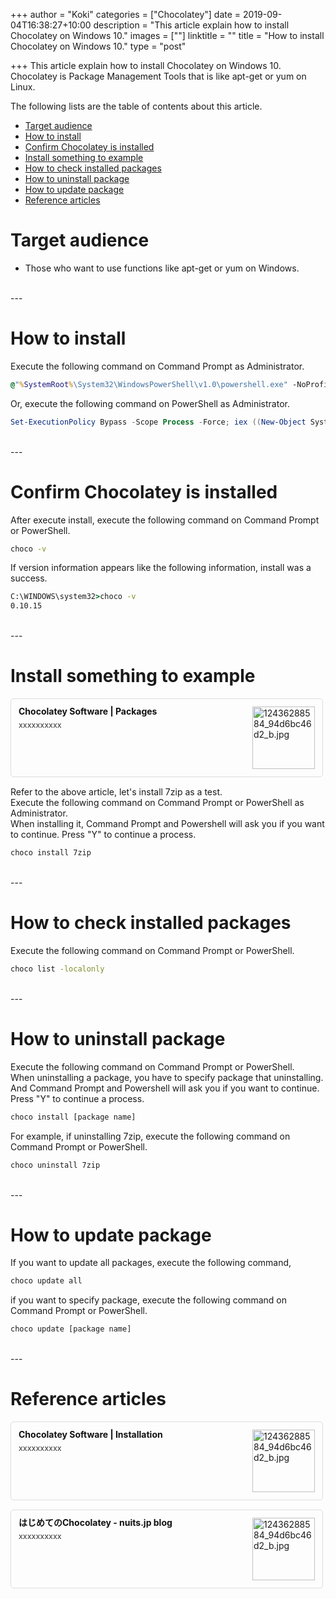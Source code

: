+++
author = "Koki"
categories = ["Chocolatey"]
date = 2019-09-04T16:38:27+10:00
description = "This article explain how to install Chocolatey on Windows 10."
images = [""]
linktitle = ""
title = "How to install Chocolatey on Windows 10."
type = "post"

+++
This article explain how to install Chocolatey on Windows 10.  
Chocolatey is Package Management Tools that is like apt-get or yum on Linux.

The following lists are the table of contents about this article.

- <font color="#1111cc">[Target audience](#target-audience)</font>
- <font color="#1111cc">[How to install](#how-to-install)</font>
- <font color="#1111cc">[Confirm Chocolatey is installed](#confirm-chocolatey-is-installed)</font>
- <font color="#1111cc">[Install something to example](#install-something-to-example)</font>
- <font color="#1111cc">[How to check installed packages](#how-to-check-installed-packages)</font>
- <font color="#1111cc">[How to uninstall package](#how-to-uninstall-package)</font>
- <font color="#1111cc">[How to update package](#how-to-update-package)</font>
- <font color="#1111cc">[Reference articles](#reference-articles)</font>

# Target audience
- Those who want to use functions like apt-get or yum on Windows.

<br>
---

# How to install
Execute the following command on Command Prompt as Administrator.
```bat
@"%SystemRoot%\System32\WindowsPowerShell\v1.0\powershell.exe" -NoProfile -InputFormat None -ExecutionPolicy Bypass -Command "iex ((New-Object System.Net.WebClient).DownloadString('https://chocolatey.org/install.ps1'))" && SET "PATH=%PATH%;%ALLUSERSPROFILE%\chocolatey\bin"
```

Or, execute the following command on PowerShell as Administrator.
```powershell
Set-ExecutionPolicy Bypass -Scope Process -Force; iex ((New-Object System.Net.WebClient).DownloadString('https://chocolatey.org/install.ps1'))
```

<br>
---

# Confirm Chocolatey is installed
After execute install, execute the following command on Command Prompt or PowerShell.
```bat
choco -v
```
If version information appears like the following information, install was a success.
```bat
C:\WINDOWS\system32>choco -v
0.10.15
```

<br>
---

# Install something to example
<div class="blog-card" style="padding:12px;margin:15px 0;border:1px solid #ddd;word-wrap:break-word;max-width:474px;width:auto;border-radius:5px;"><div class="blog-card-thumbnail" style="float:right;"><a href="https://chocolatey.org/packages" class="blog-card-thumbnail-link" target="_blank"><img src="http://capture.heartrails.com/120x120/shorten?https://chocolatey.org/packages" class="blog-card-thumb-image wp-post-image" alt="12436288584_94d6bc46d2_b.jpg" style="width:100px;height:100px;"></a></div><div class="blog-card-content" style="margin-left:0;margin-right:110px;line-height:120%;"><div class="blog-card-title" style="margin-bottom:5px;"><a href="https://chocolatey.org/packages" class="blog-card-title-link" style="font-weight:bold;text-decoration:none;color:#111;" target="_blank">Chocolatey Software | Packages</a></div><div class="blog-card-excerpt" style="color:#333;font-size:90%;">xxxxxxxxxx</div></div><div class="blog-card-footer" style="font-size:70%;color:#777;margin-top:10px;clear:both;"><span class="blog-card-hatena"><a href="http://b.hatena.ne.jp/entry/https://chocolatey.org/packages" target="_blank"><img border="0" src="http://b.hatena.ne.jp/entry/image/https://chocolatey.org/packages" border="0" alt="" /></a></span></div></div>

Refer to the above article, let's install 7zip as a test.  
Execute the following command on Command Prompt or PowerShell as Administrator.  
When installing it, Command Prompt and Powershell will ask you if you want to continue. Press "Y" to continue a process.   
```powershell
choco install 7zip
```

<br>
---

# How to check installed packages
Execute the following command on Command Prompt or PowerShell.
```bat
choco list -localonly
``` 
<br>
---

# How to uninstall package
Execute the following command on Command Prompt or PowerShell.  
When uninstalling a package, you have to specify package that uninstalling.  
And Command Prompt and Powershell will ask you if you want to continue. Press "Y" to continue a process.
```bat
choco install [package name]
```  
For example, if uninstalling 7zip, execute the following command on Command Prompt or PowerShell.
```bat
choco uninstall 7zip
```  

<br>
---

# How to update package
If you want to update all packages, execute the following command,
```bat
choco update all
```
if you want to specify package, execute the following command on Command Prompt or PowerShell.
```bat
choco update [package name]
```

<br>
---

# Reference articles
<div class="blog-card" style="padding:12px;margin:15px 0;border:1px solid #ddd;word-wrap:break-word;max-width:474px;width:auto;border-radius:5px;"><div class="blog-card-thumbnail" style="float:right;"><a href="https://chocolatey.org/docs/installation" class="blog-card-thumbnail-link" target="_blank"><img src="http://capture.heartrails.com/120x120/shorten?https://chocolatey.org/docs/installation" class="blog-card-thumb-image wp-post-image" alt="12436288584_94d6bc46d2_b.jpg" style="width:100px;height:100px;"></a></div><div class="blog-card-content" style="margin-left:0;margin-right:110px;line-height:120%;"><div class="blog-card-title" style="margin-bottom:5px;"><a href="https://chocolatey.org/docs/installation" class="blog-card-title-link" style="font-weight:bold;text-decoration:none;color:#111;" target="_blank">Chocolatey Software | Installation</a></div><div class="blog-card-excerpt" style="color:#333;font-size:90%;">xxxxxxxxxx</div></div><div class="blog-card-footer" style="font-size:70%;color:#777;margin-top:10px;clear:both;"><span class="blog-card-hatena"><a href="http://b.hatena.ne.jp/entry/https://chocolatey.org/docs/installation" target="_blank"><img border="0" src="http://b.hatena.ne.jp/entry/image/https://chocolatey.org/docs/installation" border="0" alt="" /></a></span></div></div>
<div class="blog-card" style="padding:12px;margin:15px 0;border:1px solid #ddd;word-wrap:break-word;max-width:474px;width:auto;border-radius:5px;"><div class="blog-card-thumbnail" style="float:right;"><a href="https://www.nuits.jp/entry/hello-Chocolatey" class="blog-card-thumbnail-link" target="_blank"><img src="http://capture.heartrails.com/120x120/shorten?https://www.nuits.jp/entry/hello-Chocolatey" class="blog-card-thumb-image wp-post-image" alt="12436288584_94d6bc46d2_b.jpg" style="width:100px;height:100px;"></a></div><div class="blog-card-content" style="margin-left:0;margin-right:110px;line-height:120%;"><div class="blog-card-title" style="margin-bottom:5px;"><a href="https://www.nuits.jp/entry/hello-Chocolatey" class="blog-card-title-link" style="font-weight:bold;text-decoration:none;color:#111;" target="_blank">はじめてのChocolatey - nuits.jp blog</a></div><div class="blog-card-excerpt" style="color:#333;font-size:90%;">xxxxxxxxxx</div></div><div class="blog-card-footer" style="font-size:70%;color:#777;margin-top:10px;clear:both;"><span class="blog-card-hatena"><a href="http://b.hatena.ne.jp/entry/https://www.nuits.jp/entry/hello-Chocolatey" target="_blank"><img border="0" src="http://b.hatena.ne.jp/entry/image/https://www.nuits.jp/entry/hello-Chocolatey" border="0" alt="" /></a></span></div></div>
